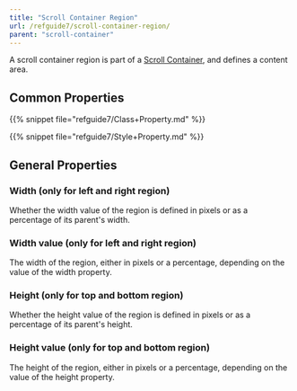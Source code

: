 ```yaml
---
title: "Scroll Container Region"
url: /refguide7/scroll-container-region/
parent: "scroll-container"
---
```



A scroll container region is part of a [Scroll Container](/refguide/scroll-container/), and defines a content area.

## Common Properties

{{% snippet file="refguide7/Class+Property.md" %}}

{{% snippet file="refguide7/Style+Property.md" %}}

## General Properties

### Width (only for left and right region)

Whether the width value of the region is defined in pixels or as a percentage of its parent's width.

### Width value (only for left and right region)

The width of the region, either in pixels or a percentage, depending on the value of the width property.

### Height (only for top and bottom region)

Whether the height value of the region is defined in pixels or as a percentage of its parent's height.

### Height value (only for top and bottom region)

The height of the region, either in pixels or a percentage, depending on the value of the height property.
